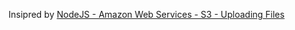 Insipred by [NodeJS - Amazon Web Services - S3 - Uploading Files](https://www.youtube.com/watch?v=Gv0PJrMDBYc)
